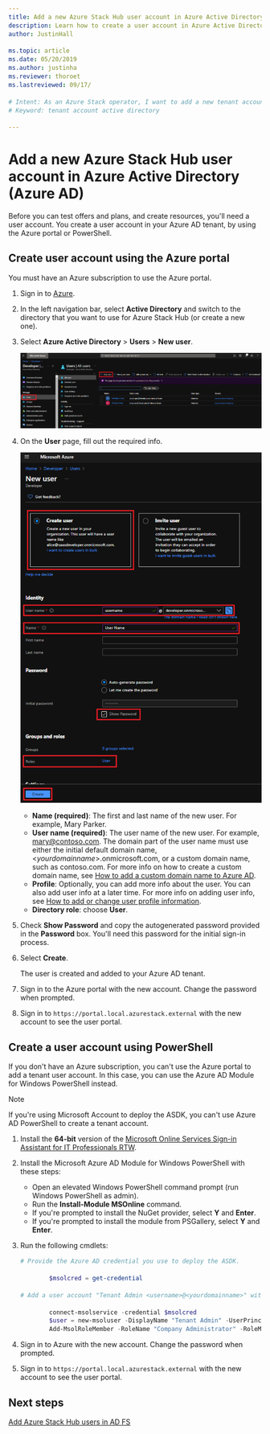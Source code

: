 ```yaml
---
title: Add a new Azure Stack Hub user account in Azure Active Directory
description: Learn how to create a user account in Azure Active Directory, so you can explore the user portal.
author: JustinHall

ms.topic: article
ms.date: 05/20/2019
ms.author: justinha
ms.reviewer: thoroet
ms.lastreviewed: 09/17/

# Intent: As an Azure Stack operator, I want to add a new tenant account in AAD so I can explore the tenant portal and test offers and plans.
# Keyword: tenant account active directory

---
```



# Add a new Azure Stack Hub user account in Azure Active Directory (Azure AD)

Before you can test offers and plans, and create resources, you'll need a user account. You create a user account in your Azure AD tenant, by using the Azure portal or PowerShell.

## Create user account using the Azure portal

You must have an Azure subscription to use the Azure portal.

1. Sign in to [Azure](https://portal.azure.com).
2. In the left navigation bar, select **Active Directory** and switch to the directory that you want to use for Azure Stack Hub (or create a new one).
3. Select **Azure Active Directory** > **Users** > **New user**.

    ![Users - All users page with New user highlighted](media/azure-stack-add-new-user-aad/new-user-all-users.png)

4. On the **User** page, fill out the required info.

    ![Add new user, User page with user info](media/azure-stack-add-new-user-aad/new-user-user.png)

   - **Name (required)**: The first and last name of the new user. For example, Mary Parker.
   - **User name (required)**: The user name of the new user. For example, mary@contoso.com.
       The domain part of the user name must use either the initial default domain name, <_yourdomainname_>.onmicrosoft.com, or a custom domain name, such as contoso.com. For more info on how to create a custom domain name, see [How to add a custom domain name to Azure AD](/azure/active-directory/fundamentals/add-custom-domain).
   - **Profile**: Optionally, you can add more info about the user. You can also add user info at a later time. For more info on adding user info, see [How to add or change user profile information](/azure/active-directory/fundamentals/active-directory-users-profile-azure-portal).
   - **Directory role**:  choose **User**.

5. Check **Show Password** and copy the autogenerated password provided in the **Password** box. You'll need this password for the initial sign-in process.

6. Select **Create**.

    The user is created and added to your Azure AD tenant.

7. Sign in to the Azure portal with the new account. Change the password when prompted.
8. Sign in to `https://portal.local.azurestack.external` with the new account to see the user portal.

## Create a user account using PowerShell

If you don't have an Azure subscription, you can't use the Azure portal to add a tenant user account. In this case, you can use the Azure AD Module for Windows PowerShell instead.

> [!NOTE]
> If you're using Microsoft Account to deploy the ASDK, you can't use Azure AD PowerShell to create a tenant account.

1. Install the **64-bit** version of the [Microsoft Online Services Sign-in Assistant for IT Professionals RTW](https://go.microsoft.com/fwlink/p/?LinkId=286152).

2. Install the Microsoft Azure AD Module for Windows PowerShell with these steps:

    - Open an elevated Windows PowerShell command prompt (run Windows PowerShell as admin).
    - Run the **Install-Module MSOnline** command.
    - If you're prompted to install the NuGet provider, select **Y** and **Enter**.
    - If you're prompted to install the module from PSGallery, select **Y** and **Enter**.

3. Run the following cmdlets:

    ```powershell
    # Provide the Azure AD credential you use to deploy the ASDK.

            $msolcred = get-credential

    # Add a user account "Tenant Admin <username>@<yourdomainname>" with the initial password "<password>".

            connect-msolservice -credential $msolcred
            $user = new-msoluser -DisplayName "Tenant Admin" -UserPrincipalName <username>@<yourdomainname> -Password <password>
            Add-MsolRoleMember -RoleName "Company Administrator" -RoleMemberType User -RoleMemberObjectId $user.ObjectId

    ```

1. Sign in to Azure with the new account. Change the password when prompted.
2. Sign in to `https://portal.local.azurestack.external` with the new account to see the user portal.

## Next steps

[Add Azure Stack Hub users in AD FS](azure-stack-add-users-adfs.md)
